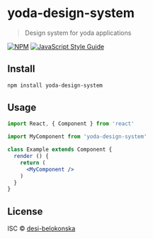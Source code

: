 # yoda-design-system

> Design system for yoda applications

[![NPM](https://img.shields.io/npm/v/yoda-design-system.svg)](https://www.npmjs.com/package/yoda-design-system) [![JavaScript Style Guide](https://img.shields.io/badge/code_style-standard-brightgreen.svg)](https://standardjs.com)

## Install

```bash
npm install yoda-design-system
```

## Usage

```jsx
import React, { Component } from 'react'

import MyComponent from 'yoda-design-system'

class Example extends Component {
  render () {
    return (
      <MyComponent />
    )
  }
}
```

## License

ISC © [desi-belokonska](https://github.com/desi-belokonska)
